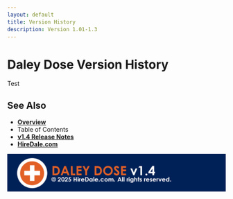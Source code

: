 ```yaml
---
layout: default
title: Version History
description: Version 1.01-1.3
---
```


# Daley Dose Version History

Test

## See Also

- [**Overview**](https://hiredale.github.io/daleydose/)
- Table of Contents
- [**v1.4 Release Notes**](/daleydose/release-notes-v1.4)
- [**HireDale.com**](https://hiredale.github.io)

![Footer](/images/daley-dose-footer.png)
